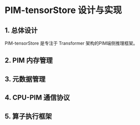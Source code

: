 # PIM-tensorStore 设计与实现

## 1. 总体设计

PIM-tensorStore 是专注于 Transformer 架构的PIM端侧推理框架。

## 2. PIM 内存管理



## 3. 元数据管理



## 4. CPU-PIM 通信协议



## 5. 算子执行框架

